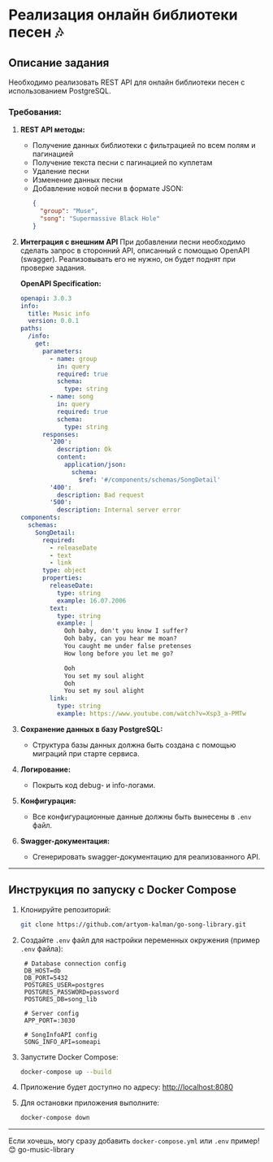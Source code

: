 # Реализация онлайн библиотеки песен 🎶

## Описание задания
Необходимо реализовать REST API для онлайн библиотеки песен с использованием PostgreSQL.

### Требования:
1. **REST API методы:**
   - Получение данных библиотеки с фильтрацией по всем полям и пагинацией
   - Получение текста песни с пагинацией по куплетам
   - Удаление песни
   - Изменение данных песни
   - Добавление новой песни в формате JSON:
     ```json
     {
       "group": "Muse",
       "song": "Supermassive Black Hole"
     }
     ```

2. **Интеграция с внешним API**
   При добавлении песни необходимо сделать запрос в сторонний API, описанный с помощью OpenAPI (swagger). Реализовывать его не нужно, он будет поднят при проверке задания.

   **OpenAPI Specification:**
   ```yaml
   openapi: 3.0.3
   info:
     title: Music info
     version: 0.0.1
   paths:
     /info:
       get:
         parameters:
           - name: group
             in: query
             required: true
             schema:
               type: string
           - name: song
             in: query
             required: true
             schema:
               type: string
         responses:
           '200':
             description: Ok
             content:
               application/json:
                 schema:
                   $ref: '#/components/schemas/SongDetail'
           '400':
             description: Bad request
           '500':
             description: Internal server error
   components:
     schemas:
       SongDetail:
         required:
           - releaseDate
           - text
           - link
         type: object
         properties:
           releaseDate:
             type: string
             example: 16.07.2006
           text:
             type: string
             example: |
               Ooh baby, don't you know I suffer?
               Ooh baby, can you hear me moan?
               You caught me under false pretenses
               How long before you let me go?

               Ooh
               You set my soul alight
               Ooh
               You set my soul alight
           link:
             type: string
             example: https://www.youtube.com/watch?v=Xsp3_a-PMTw
   ```

3. **Сохранение данных в базу PostgreSQL:**
   - Структура базы данных должна быть создана с помощью миграций при старте сервиса.

4. **Логирование:**
   - Покрыть код debug- и info-логами.

5. **Конфигурация:**
   - Все конфигурационные данные должны быть вынесены в `.env` файл.

6. **Swagger-документация:**
   - Сгенерировать swagger-документацию для реализованного API.

---

## Инструкция по запуску с Docker Compose

1. Клонируйте репозиторий:
   ```sh
   git clone https://github.com/artyom-kalman/go-song-library.git
   ```

2. Создайте `.env` файл для настройки переменных окружения (пример `.env` файла):
   ```env
    # Database connection config
    DB_HOST=db
    DB_PORT=5432
    POSTGRES_USER=postgres
    POSTGRES_PASSWORD=password
    POSTGRES_DB=song_lib

    # Server config
    APP_PORT=:3030

    # SongInfoAPI config
    SONG_INFO_API=someapi
   ```

3. Запустите Docker Compose:
   ```sh
   docker-compose up --build
   ```

4. Приложение будет доступно по адресу: [http://localhost:8080](http://localhost:8080)

5. Для остановки приложения выполните:
   ```sh
   docker-compose down
   ```

---

Если хочешь, могу сразу добавить `docker-compose.yml` или `.env` пример! 😊 go-music-library

